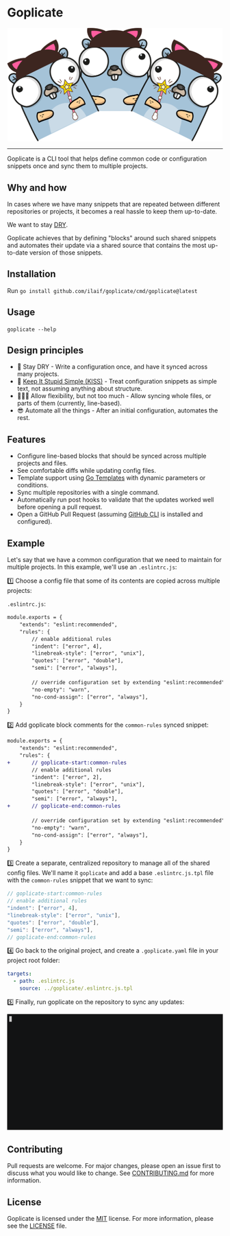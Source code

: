 # Goplicate

<img src="https://github.com/ilaif/goplicate/raw/main/assets/logo.png" width="700">

---

Goplicate is a CLI tool that helps define common code or configuration snippets once and sync them to multiple projects.

## Why and how

In cases where we have many snippets that are repeated between different repositories or projects, it becomes a real hassle to keep them up-to-date.

We want to stay [DRY](https://en.wikipedia.org/wiki/Don%27t_repeat_yourself).

Goplicate achieves that by defining "blocks" around such shared snippets and automates their update via a shared source that contains the most up-to-date version of those snippets.

## Installation

Run `go install github.com/ilaif/goplicate/cmd/goplicate@latest`

## Usage

`goplicate --help`

## Design principles

* 🌵 Stay DRY - Write a configuration once, and have it synced across many projects.
* 🤤 [Keep It Stupid Simple (KISS)](https://en.wikipedia.org/wiki/KISS_principle) - Treat configuration snippets as simple text, not assuming anything about structure.
* 🙆🏻‍♀️ Allow flexibility, but not too much - Allow syncing whole files, or parts of them (currently, line-based).
* 😎 Automate all the things - After an initial configuration, automates the rest.

## Features

* Configure line-based blocks that should be synced across multiple projects and files.
* See comfortable diffs while updating config files.
* Template support using [Go Templates](https://pkg.go.dev/text/template) with dynamic parameters or conditions.
* Sync multiple repositories with a single command.
* Automatically run post hooks to validate that the updates worked well before opening a pull request.
* Open a GitHub Pull Request (assuming [GitHub CLI](https://cli.github.com/) is installed and configured).

## Example

Let's say that we have a common configuration that we need to maintain for multiple projects. In this example, we'll use an `.eslintrc.js`:

1️⃣ Choose a config file that some of its contents are copied across multiple projects:

`.eslintrc.js`:

```txt
module.exports = {
    "extends": "eslint:recommended",
    "rules": {
        // enable additional rules
        "indent": ["error", 4],
        "linebreak-style": ["error", "unix"],
        "quotes": ["error", "double"],
        "semi": ["error", "always"],

        // override configuration set by extending "eslint:recommended"
        "no-empty": "warn",
        "no-cond-assign": ["error", "always"],
    }
}
```

2️⃣ Add goplicate block comments for the `common-rules` synced snippet:

```diff
module.exports = {
    "extends": "eslint:recommended",
    "rules": {
+       // goplicate-start:common-rules
        // enable additional rules
        "indent": ["error", 2],
        "linebreak-style": ["error", "unix"],
        "quotes": ["error", "double"],
        "semi": ["error", "always"],
+       // goplicate-end:common-rules

        // override configuration set by extending "eslint:recommended"
        "no-empty": "warn",
        "no-cond-assign": ["error", "always"],
    }
}
```

3️⃣ Create a separate, centralized repository to manage all of the shared config files. We'll name it `goplicate` and add a base `.eslintrc.js.tpl` file with the `common-rules` snippet that we want to sync:

```js
// goplicate-start:common-rules
// enable additional rules
"indent": ["error", 4],
"linebreak-style": ["error", "unix"],
"quotes": ["error", "double"],
"semi": ["error", "always"],
// goplicate-end:common-rules
```

4️⃣ Go back to the original project, and create a `.goplicate.yaml` file in your project root folder:

```yaml
targets:
  - path: .eslintrc.js
    source: ../goplicate/.eslintrc.js.tpl
```

5️⃣ Finally, run goplicate on the repository to sync any updates:

<img src="https://github.com/ilaif/goplicate/raw/main/assets/goplicate-run.gif" width="700">

## Contributing

Pull requests are welcome. For major changes, please open an issue first to discuss what you would like to change. See [CONTRIBUTING.md](CONTRIBUTING.md) for more information.

## License

Goplicate is licensed under the [MIT](https://choosealicense.com/licenses/mit/) license. For more information, please see the [LICENSE](LICENSE) file.
